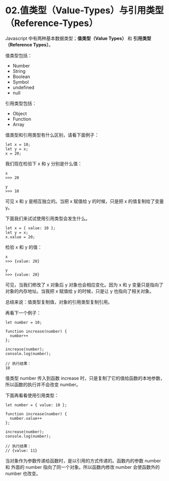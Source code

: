 # 02.值类型（Value-Types）与引用类型（Reference-Types）

Javascript 中有两种基本数据类型；**值类型（Value Types）** 和 **引用类型（Reference Types）**。

值类型包括：
* Number
* String
* Boolean
* Symbol
* undefined
* null

引用类型包括：
* Object
* Function
* Array

值类型和引用类型有什么区别，请看下面例子：
```
let x = 10;
let y = x;
x = 20;
```

我们现在检验下 x 和 y 分别是什么值：
```
x
>>> 20

y
>>> 10
```

可见 x 和 y 是相互独立的。当把 x 赋值给 y 的时候，只是把 x 的值复制给了变量 y。

下面我们来试试使用引用类型会发生什么。

```
let x = { value: 10 };
let y = x;
x.value = 20;
```

检验 x 和 y 的值：
```
x
>>> {value: 20}

y
>>> {value: 20}
```

可见，当我们修改了 x 对象后 y 对象也会相应变化。因为 x 和 y 变量只是指向了对象的内存地址。当我把 x 赋值给 y 的时候，只是让 y 也指向了相关对象。

总结来说：值类型复制值，对象的引用类型复制引用。

再看下一个例子：
```
let number = 10;

function increase(number) {
  number++
};

increase(number);
console.log(number);

// 执行结果：
10
```

值类型 number 传入到函数 increase 时，只是复制了它的值给函数的本地参数，所以函数的执行并不会改变 number。

下面再看看使用引用类型：
```
let number = { value: 10 };

function increase(number) {
  number.value++
};

increase(number);
console.log(number);

// 执行结果：
// {value: 11}
```

当对象作为参数传递给函数时，是以引用的方式传递的。函数内的参数 number 和 外面的 number 指向了同一个对象。所以函数内修改 number 会使函数外的 number 也改变。
